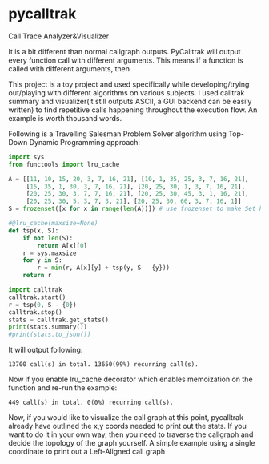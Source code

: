 # pycalltrak
Call Trace Analyzer&amp;Visualizer

It is a bit different than normal callgraph outputs. PyCalltrak will output every function call with different arguments. This means if a function is called with different arguments, then 

This project is a toy project and used specifically while developing/trying out/playing with different algorithms on various subjects. I used calltrak summary and visualizer(it still outputs ASCII, a GUI backend can be easily written) to find repetitive calls happening throughout the execution flow. An example is worth thousand words.

Following is a Travelling Salesman Problem Solver algorithm using Top-Down Dynamic Programming approach:
```python
import sys
from functools import lru_cache

A = [[11, 10, 15, 20, 3, 7, 16, 21], [10, 1, 35, 25, 3, 7, 16, 21],
     [15, 35, 1, 30, 3, 7, 16, 21], [20, 25, 30, 1, 3, 7, 16, 21],
     [20, 25, 30, 3, 7, 7, 16, 21], [20, 25, 30, 45, 3, 1, 16, 21],
     [20, 25, 30, 5, 3, 7, 3, 21], [20, 25, 30, 66, 3, 7, 16, 1]]
S = frozenset([x for x in range(len(A))]) # use frozenset to make Set hashable for lru_cache

#@lru_cache(maxsize=None)
def tsp(x, S):
    if not len(S):
        return A[x][0]
    r = sys.maxsize
    for y in S:
        r = min(r, A[x][y] + tsp(y, S - {y}))
    return r

import calltrak
calltrak.start()
r = tsp(0, S - {0})
calltrak.stop()
stats = calltrak.get_stats()
print(stats.summary())
#print(stats.to_json())
```
It will output following:

```
13700 call(s) in total. 13650(99%) recurring call(s).
```

Now if you enable lru_cache decorator which enables memoization on the function and re-run the example:
```
449 call(s) in total. 0(0%) recurring call(s).
```

Now, if you would like to visualize the call graph at this point, pycalltrak already have outlined the x,y coords needed to print out the stats. If you want to do it in your own way, then you need to traverse the callgraph and decide the topology of the graph yourself. A simple example using a single coordinate to print out a Left-Aligned call graph 

